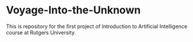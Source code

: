 # Voyage-Into-the-Unknown
This is repository for the first project of Introduction to Artificial Intelligence course at Rutgers University.
